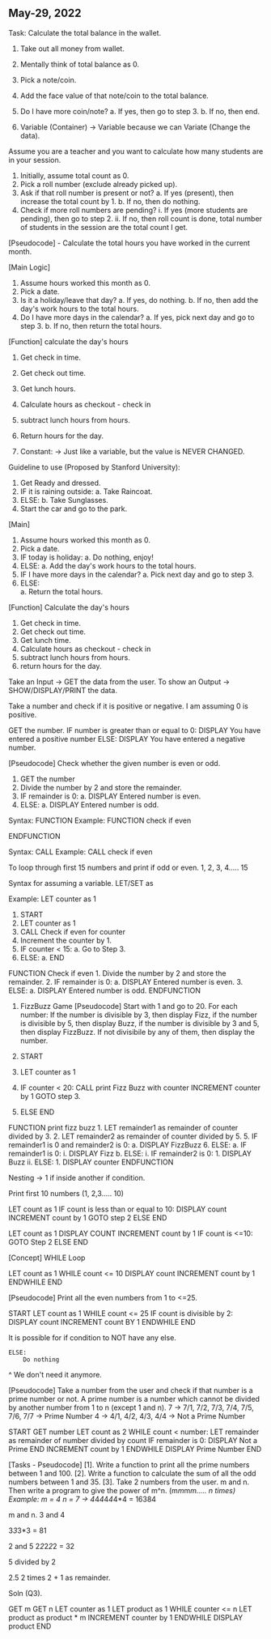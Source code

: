 ## May-29, 2022

Task:
Calculate the total balance in the wallet.

1. Take out all money from wallet.
2. Mentally think of total balance as 0.
3. Pick a note/coin.
4. Add the face value of that note/coin to the total balance.
5. Do I have more coin/note?
  a. If yes, then go to step 3.
  b. If no, then end.


1. Variable (Container)
-> Variable because we can Variate (Change the data).

Assume you are a teacher and you want to calculate how many students are in your session.

1. Initially, assume total count as 0.
2. Pick a roll number (exclude already picked up).
3. Ask if that roll number is present or not?
  a. If yes (present), then increase the total count by 1.
  b. If no, then do nothing. 
4. Check if more roll numbers are pending?
    i. If yes (more students are pending), then go to step 2.
    ii. If no, then roll count is done, total number of students in the session are the total count I get.


[Pseudocode] - Calculate the total hours you have worked in the current month.

[Main Logic]
1. Assume hours worked this month as 0.
2. Pick a date.
3. Is it a holiday/leave that day?
  a. If yes, do nothing.
  b. If no, then add the day's work hours to the total hours.
4. Do I have more days in the calendar?
  a. If yes, pick next day and go to step 3.
  b. If no, then return the total hours.

[Function]
calculate the day's hours
1. Get check in time.
2. Get check out time.
3. Get lunch hours.
4. Calculate hours as checkout - check in
5. subtract lunch hours from hours.
6. Return hours for the day.


2. Constant:
-> Just like a variable, but the value is NEVER CHANGED.

Guideline to use (Proposed by Stanford University):
1. Get Ready and dressed.
2. IF it is raining outside:
  a. Take Raincoat.
3. ELSE:
  b. Take Sunglasses.
4. Start the car and go to the park.

[Main]
1. Assume hours worked this month as 0.
2. Pick a date.
3. IF today is holiday:
  a. Do nothing, enjoy!
4. ELSE:
  a. Add the day's work hours to the total hours.
5. IF I have more days in the calendar?
  a. Pick next day and go to step 3.
6. ELSE:	
  a. Return the total hours.

[Function]
Calculate the day's hours
1. Get check in time.
2. Get check out time.
3. Get lunch time.
4. Calculate hours as checkout - check in
5. subtract lunch hours from hours.
6. return hours for the day.

Take an Input -> GET the data from the user.
To show an Output -> SHOW/DISPLAY/PRINT the data.


Take a number and check if it is positive or negative.
I am assuming 0 is positive.

GET the number.
IF number is greater than or equal to 0:
    DISPLAY You have entered a positive number
ELSE:
    DISPLAY You have entered a negative number.


[Pseudocode]
Check whether the given number is even or odd.

1. GET the number
2. Divide the number by 2 and store the remainder.
3. IF remainder is 0:
    a. DISPLAY Entered number is even.
4. ELSE:
    a. DISPLAY Entered number is odd.

Syntax:  FUNCTION <function name>
Example: FUNCTION check if even


ENDFUNCTION


Syntax:  CALL <function name>
Example: CALL check if even


To loop through first 15 numbers and print if odd or even.
1, 2, 3, 4..... 15

Syntax for assuming a variable.
LET/SET <variable name> as <variable value>

Example: LET counter as 1


1. START
2. LET counter as 1
3. CALL Check if even for counter
4. Increment the counter by 1.
5. IF counter < 15:
    a. Go to Step 3.
6. ELSE:
    a. END


FUNCTION Check if even
    1. Divide the number by 2 and store the remainder.
    2. IF remainder is 0:
        a. DISPLAY Entered number is even.
    3. ELSE:
        a. DISPLAY Entered number is odd.
ENDFUNCTION


1. FizzBuzz Game [Pseudocode]
Start with 1 and go to 20. 
For each number:
If the number is divisible by 3, then display Fizz, 
if the number is divisible by 5, then display Buzz, 
if the number is divisible by 3 and 5, then display FizzBuzz.
If not divisibile by any of them, then display the number.


1. START
2. LET counter as 1
3. IF counter < 20:
    CALL print Fizz Buzz with counter
    INCREMENT counter by 1
    GOTO step 3.
4. ELSE
    END

FUNCTION print fizz buzz
    1. LET remainder1 as remainder of counter divided by 3.
    2. LET remainder2 as remainder of counter divided by 5.
    5. IF remainder1 is 0 and remainder2 is 0:
        a. DISPLAY FizzBuzz
    6. ELSE:
        a. IF remainder1 is 0:
            i. DISPLAY Fizz
        b. ELSE:
            i. IF remainder2 is 0:
                1. DISPLAY Buzz
            ii. ELSE:
                1. DISPLAY counter
ENDFUNCTION

Nesting -> 1 if inside another if condition.

Print first 10 numbers (1, 2,3..... 10)

LET count as 1
IF count is less than or equal to 10:
   DISPLAY count
   INCREMENT count by 1
   GOTO step 2
ELSE
   END

LET count as 1
DISPLAY COUNT
INCREMENT count by 1
IF count is <=10:
    GOTO Step 2
ELSE
    END


[Concept]
WHILE Loop

LET count as 1
WHILE count <= 10
    DISPLAY count
    INCREMENT count by 1
ENDWHILE
END

[Pseudocode]
Print all the even numbers from 1 to <=25.

START
LET count as 1
WHILE count <= 25
    IF count is divisible by 2:
        DISPLAY count
    INCREMENT count BY 1
ENDWHILE
END 

It is possible for if condition to NOT have any else.

```
ELSE:
    Do nothing
```
^ We don't need it anymore.


[Pseudocode]
Take a number from the user and check if that number is a prime number or not.
A prime number is a number which cannot be divided by another number from 1 to n (except 1 and n).
7 -> 7/1, 7/2, 7/3, 7/4, 7/5, 7/6, 7/7 -> Prime Number
4 -> 4/1, 4/2, 4/3, 4/4  -> Not a Prime Number

START
GET number
LET count as 2
WHILE count < number:
    LET remainder as remainder of number divided by count
    IF remainder is 0:
        DISPLAY Not a Prime
        END
    INCREMENT count by 1
ENDWHILE
DISPLAY Prime Number
END


[Tasks - Pseudocode]
[1]. Write a function to print all the prime numbers between 1 and 100.
[2]. Write a function to calculate the sum of all the odd numbers between 1 and 35.
[3]. Take 2 numbers from the user. m and n. Then write a program to give the power of m^n. (m*m*m*m..... n times)
Example:
m = 4
n = 7
-> 4*4*4*4*4*4*4 = 16384

m and n.
3 and 4

3*3*3*3 = 81

2 and 5
2*2*2*2*2 = 32


5 divided by 2

2.5
2 times 2 + 1 as remainder.


Soln (Q3).

GET m
GET n
LET counter as 1
LET product as 1
WHILE counter <= n
    LET product as product * m
    INCREMENT counter by 1
ENDWHILE
DISPLAY product
END